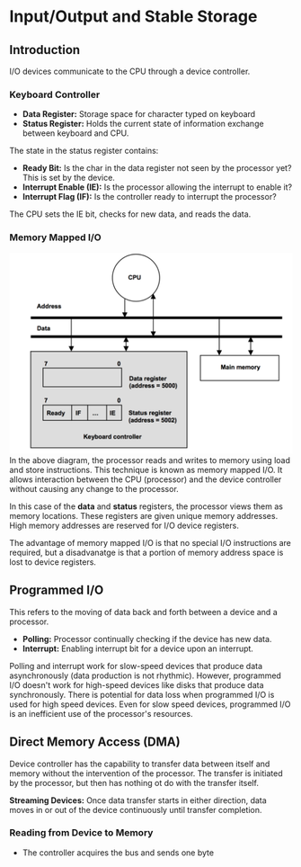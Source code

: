 # Input/Output and Stable Storage

## Introduction

I/O devices communicate to the CPU through a device controller.

### Keyboard Controller
* **Data Register:** Storage space for character typed on keyboard
* **Status Register:** Holds the current state of information exchange between keyboard and CPU.

The state in the status register contains:
* **Ready Bit:** Is the char in the data register not seen by the processor yet? This is set by the device.
* **Interrupt Enable (IE):** Is the processor allowing the interrupt to enable it?
* **Interrupt Flag (IF):** Is the controller ready to interrupt the processor?

The CPU sets the IE bit, checks for new data, and reads the data.

### Memory Mapped I/O
![Image](images/mappedmemory.png)
In the above diagram, the processor reads and writes to memory using load and store instructions. This technique is known as memory mapped I/O. It allows interaction between the CPU (processor) and the device controller without causing any change to the processor.

In this case of the **data** and **status** registers, the processor views them as memory locations. These registers are given unique memory addresses. High memory addresses are reserved for I/O device registers.

The advantage of memory mapped I/O is that no special I/O instructions are required, but a disadvanatge is that a portion of memory address space is lost to device registers.

## Programmed I/O

This refers to the moving of data back and forth between a device and a processor.

* **Polling:** Processor continually checking if the device has new data.
* **Interrupt:** Enabling interrupt bit for a device upon an interrupt.

Polling and interrupt work for slow-speed devices that produce data asynchronously (data production is not rhythmic). However, programmed I/O doesn't work for high-speed devices like disks that produce data synchronously. There is potential for data loss when programmed I/O is used for high speed devices. Even for slow speed devices, programmed I/O is an inefficient use of the processor's resources.

## Direct Memory Access (DMA)
Device controller has the capability to transfer data between itself and memory without the intervention of the processor. The transfer is initiated by the processor, but then has nothing ot do with the transfer itself.

**Streaming Devices:** Once data transfer starts in either direction, data moves in or out of the device continuously until transfer completion.

### Reading from Device to Memory
* The controller acquires the bus and sends one byte
